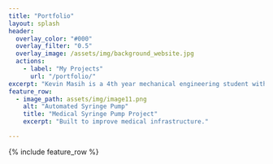 ```yaml
---
title: "Portfolio"
layout: splash
header:
  overlay_color: "#000"
  overlay_filter: "0.5"
  overlay_image: /assets/img/background_website.jpg
  actions:
    - label: "My Projects"
      url: "/portfolio/"
excerpt: "Kevin Masih is a 4th year mechanical engineering student with a minor in computer science and digital fabrication. Kevin is currently open to full-time positions after graduation. This page is dedicated to demonstrating the skills learned during his undergraduate experience."
feature_row:
  - image_path: assets/img/image11.png
    alt: "Automated Syringe Pump"
    title: "Medical Syringe Pump Project"
    excerpt: "Built to improve medical infrastructure."

---
```


{% include feature_row %}

